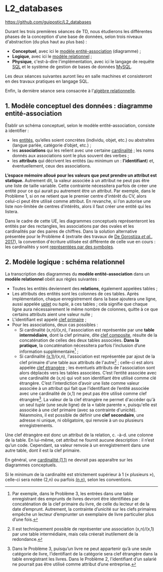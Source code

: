 # L2_databases
https://github.com/guipostic/L2_databases  

Durant les trois premières séances de TD, nous étudierons les différentes phases de la conception d'une base de données, selon trois niveaux d'abstraction (du plus haut au plus bas) :  
* **Conceptuel**, avec ici le [modèle entité-association](https://fr.wikipedia.org/wiki/Mod%C3%A8le_entit%C3%A9-association) (diagramme) ;
* **Logique**, avec ici le [modèle relationnel](https://fr.wikipedia.org/wiki/Mod%C3%A8le_relationnel) ;
* **Physique**, c'est-à-dire l'implémentation, avec ici le langage de requête [SQL](https://fr.wikipedia.org/wiki/Structured_Query_Language) et le système de gestion de bases de données [MySQL](https://fr.wikipedia.org/wiki/Structured_Query_Language).

Les deux séances suivantes auront lieu en salle machines et consisteront en des travaux pratiques en langage SQL.  

Enfin, la dernière séance sera consacrée à l'[algèbre relationnelle](https://fr.wikipedia.org/wiki/Alg%C3%A8bre_relationnelle).

## 1. Modèle conceptuel des données : diagramme entité-association
Établir un schéma conceptuel, selon le modèle entité-association, consiste à identifier :
- les [entités](https://fr.wikipedia.org/wiki/Entit%C3%A9#En_informatique), qu’elles soient concrètes (individu, objet, etc.) ou abstraites (langue parlée, catégorie d’objet, etc.) ;
- les **associations** qui les relient avec une certaine [cardinalité](https://fr.wikipedia.org/wiki/Cardinalit%C3%A9_(programmation)) ; les noms donnés aux associations sont le plus souvent des verbes ;
- les **attributs** qui décrivent les entités (au minimum un : **l’identifiant**) et, éventuellement, ceux des associations.

**L’espace mémoire alloué pour les valeurs que peut prendre un attribut est statique.** Autrement dit, la valeur associée à un attribut ne peut pas être une liste de taille variable. Cette contrainte nécessitera parfois de créer une entité pour ce qui aurait pu autrement être un attribut. Par exemple, dans le Problème 1, si on ne retient que le premier centre d'intérêt du CV, alors celui-ci peut être utilisé comme attribut. En revanche, si l’on autorise une liste non-limitée de centres d’intérêts, alors il faut créer une entité qui les listera.

Dans le cadre de cette UE, les diagrammes conceptuels représenteront les entités par des rectangles, les associations par des ovales et les cardinalités par des paires de chiffres. Dans la solution alternative présentée pour le Problème 4 (extraite des travaux de [De Gorostiza *et al.*, 2017](http://dx.doi.org/10.25147/ijcsr.2017.001.1.15)), la convention d'écriture utilisée est différente de celle vue en cours : les cardinalités y sont [représentées par des symboles](https://en.wikipedia.org/wiki/Entity%E2%80%93relationship_model#/media/File:ERD_Representation.svg).

## 2. Modèle logique : schéma relationnel
La transcription des diagrammes du **modèle entité-association** dans un **modèle relationnel** obéit aux règles suivantes :
* Toutes les entités deviennent des **relations**, également appelées tables ;
* Les attributs des entités sont les colonnes de ces tables. Après implémentation, chaque enregistrement dans la base ajoutera une ligne, aussi appelée [uplet](https://fr.wikipedia.org/wiki/Uplet) ou *tuple*, à ces tables ; cela signifie que chaque ligne aura nécessairement le même nombre de colonnes, quitte à ce que certains attributs aient une valeur nulle ;
* L'identifiant est appelé [clef primaire](https://fr.wikipedia.org/wiki/Cl%C3%A9_primaire) ;
* Pour les associations, deux cas possibles :
  * Si cardinalité (x,n)/(x,n), l'association est représentée par une **table intermédiaire**, dont la clef primaire, dite [clef composite](https://en.wikipedia.org/wiki/Composite_key), résulte de la concaténation de celles des deux tables associées. **Dans la pratique**, la concaténation nécessitera parfois l’inclusion d’une information supplémentaire[^1] ;
  * Si cardinalité [(x,1)](https://fr.wikipedia.org/wiki/Association_plusieurs-%C3%A0-un)/(x,n), l'association est représentée par ajout de la clef primaire d'une table aux attributs de l'autre[^2] ; celle-ci est alors appelée [clef étrangère](https://fr.wikipedia.org/wiki/Cl%C3%A9_%C3%A9trang%C3%A8re) ; les éventuels attributs de l'association sont alors déplacés vers les tables associées. C’est l’entité associée avec une cardinalité de (x,n) qui voit son identifiant être utilisé comme clé étrangère. C’est l’interdiction d’avoir une liste comme valeur associée à un attribut qui fait que l’identifiant de l’entité associée avec une cardinalité de (x,1) ne peut pas être utilisé comme clef étrangère[^3]. La valeur de la clef étrangère ne permet d'accéder qu'à un seul *tuple* (une seule ligne) de la « table parente », puisqu'elle est associée à une clef primaire (avec sa contrainte d'unicité). Néanmoins, il est possible de définir une **clef secondaire**, une adresse ni unique, ni obligatoire, qui renvoie à un ou plusieurs enregistrements.

Une clef étrangère est donc un attribut de la relation, c. -à-d. une colonne de la table. En lui-même, cet attribut ne fournit aucune description : il n’est qu’un code. Cependant, sa valeur renvoie à un enregistrement dans une autre table, dont il est la clef primaire.

En général, une [cardinalité (1,1)](https://fr.wikipedia.org/wiki/Association_un-%C3%A0-un) ne devrait pas apparaître sur les diagrammes conceptuels.

Si le minimum de la cardinalité est strictement supérieur à 1 (« plusieurs »), celle-ci sera notée (2,n) ou parfois [(n,n)](https://fr.wikipedia.org/wiki/Mod%C3%A8le_relationnel#Relation_N:N), selon les conventions.

[^1]: Par exemple, dans le Problème 3, les entrées dans une table enregistrant des emprunts de livres devront être identifiées par concaténation de la clef primaire du livre, de celle du lecteur et de la date d’emprunt. Autrement, la contrainte d’unicité sur les clefs primaires empêche un lecteur d’emprunter un exemplaire de livre particulier plus d’une fois.

[^2]: Il est techniquement possible de représenter une association (x,n)/(x,1) par une table intermédiaire, mais cela créerait inutilement de la redondance.

[^3]: Dans le Problème 3, puisqu’un livre ne peut appartenir qu’à une seule catégorie de livre, l’identifiant de la catégorie sera clef étrangère dans la table enregistrant les livres. Dans le Problème 2, l'identifiant d’un salarié ne pourrait pas être utilisé comme attribut d’une entreprise.

